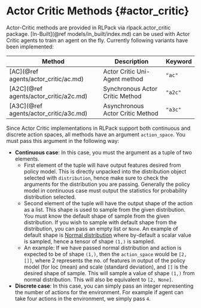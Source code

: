 # Actor Critic Methods {#actor_critic}

Actor-Critic methods are provided in RLPack via rlpack.actor_critic package. [In-Built](@ref models/in_built/index.md)
can be used with Actor Critic agents to train an agent on the fly. Currently following variants have been implemented: 

| Method                                 | Description                      | Keyword |
|----------------------------------------|----------------------------------|--------|
| [AC](@ref agents/actor_critic/ac.md)   | Actor Critic Uni-Agent method    | `"ac"` |
| [A2C](@ref agents/actor_critic/a2c.md) | Synchronous Actor Critic Method  | `"a2c"` |
| [A3C](@ref agents/actor_critic/a3c.md) | Asynchronous Actor Critic Method | `"a3c"` |


Since Actor Critic implementations in RLPack support both continuous and discrete action spaces, all methods have an 
argument `action_space`. You must pass this argument in the following way:
- **Continuous case**: In this case, you must the argument as a tuple of two elements. 
  - First element of the tuple will have output features desired from policy model. This is directly unpacked into 
  the distribution object selected with `distribution`, hence make sure to check the arguments for the distribution 
  you are passing. Generally the policy model in continuous case must output the statistics for probability 
  distribution selected.
  - Second element of the tuple will have the output shape of the action as a list. This shape is used to sample
  from the given distribution. You must know the default shape of sample from the given distribution. If you wish
  to sample with default shape from the distribution, you can pass an empty list or `None`. An example of default
  shape is [Normal distribution](https://pytorch.org/docs/stable/distributions.html#normal) where by-default a scalar
  value is sampled, hence a tensor of shape `(1,)` is sampled.
  - An example: If we have passed normal distribution and action is expected to be of shape `(1,)`, then the 
  `action_space` would be `[2, []]`, where 2 represents the no. of features in output of the policy model (for loc 
  (mean) and scale (standard deviation), and `[]` is the desired shape of sample. This will sample a value of shape
  `(1,)` from normal distribution. This will also be equivalent to `[2, None]`.
- **Discrete case**: In this case, you can simply pass an integer representing the number of actions for the environment.
For example if agent can take four actions in the environment, we simply pass `4`.